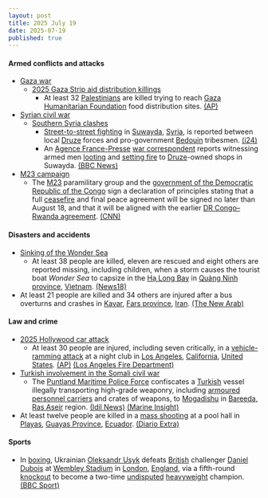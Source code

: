 ```yaml
---
layout: post
title: 2025 July 19
date: 2025-07-19
published: true
---
```



#### Armed conflicts and attacks

* [Gaza war](https://en.wikipedia.org/wiki/Gaza_war "Gaza war")
  * [2025 Gaza Strip aid distribution killings](https://en.wikipedia.org/wiki/2025_Gaza_Strip_aid_distribution_killings "2025 Gaza Strip aid distribution killings")
    * At least 32 [Palestinians](https://en.wikipedia.org/wiki/Palestinians "Palestinians") are killed trying to reach [Gaza Humanitarian Foundation](https://en.wikipedia.org/wiki/Gaza_Humanitarian_Foundation "Gaza Humanitarian Foundation") food distribution sites. [(AP)](https://apnews.com/article/israel-hamas-gaza-ghf-mideast-war-e3eead77195dc9c4dd07ac5fe640d00e)
* [Syrian civil war](https://en.wikipedia.org/wiki/Syrian_civil_war "Syrian civil war")
  * [Southern Syria clashes](https://en.wikipedia.org/wiki/Southern_Syria_clashes_%28July_2025%E2%80%93present%29 "Southern Syria clashes (July 2025–present)")
    * [Street-to-street fighting](https://en.wikipedia.org/wiki/Urban_warfare "Urban warfare") in [Suwayda](https://en.wikipedia.org/wiki/Suwayda "Suwayda"), [Syria](https://en.wikipedia.org/wiki/Syria "Syria"), is reported between local [Druze](https://en.wikipedia.org/wiki/Druze_in_Syria "Druze in Syria") forces and pro-government [Bedouin](https://en.wikipedia.org/wiki/Bedouin "Bedouin") tribesmen. [(i24)](https://www.i24news.tv/en/news/middle-east/levant-turkey/artc-fierce-fighting-on-ongoing-in-syria-s-suweida-despite-declarations-of-ceasefire)
    * An [Agence France-Presse](https://en.wikipedia.org/wiki/Agence_France-Presse "Agence France-Presse") [war correspondent](https://en.wikipedia.org/wiki/War_correspondent "War correspondent") reports witnessing armed men [looting](https://en.wikipedia.org/wiki/Looting "Looting") and [setting fire](https://en.wikipedia.org/wiki/Arson "Arson") to [Druze](https://en.wikipedia.org/wiki/Druze "Druze")-owned shops in Suwayda. [(BBC News)](https://www.bbc.co.uk/news/articles/c0m87d4p9gvo)
* [M23 campaign](https://en.wikipedia.org/wiki/M23_campaign_%282022%E2%80%93present%29 "M23 campaign (2022–present)")
  * The [M23](https://en.wikipedia.org/wiki/March_23_Movement "March 23 Movement") paramilitary group and the [government of the Democratic Republic of the Congo](https://en.wikipedia.org/wiki/Government_of_the_Democratic_Republic_of_the_Congo "Government of the Democratic Republic of the Congo") sign a declaration of principles stating that a full [ceasefire](https://en.wikipedia.org/wiki/Ceasefire "Ceasefire") and final peace agreement will be signed no later than August 18, and that it will be aligned with the earlier [DR Congo–Rwanda agreement](https://en.wikipedia.org/wiki/2025_Democratic_Republic_of_the_Congo%E2%80%93Rwanda_peace_agreement "2025 Democratic Republic of the Congo–Rwanda peace agreement"). [(CNN)](https://www.cnn.com/2025/07/19/africa/congo-rwanda-m23-rebels-ceasefire-intl)

#### Disasters and accidents

* [Sinking of the Wonder Sea](https://en.wikipedia.org/wiki/Sinking_of_the_Wonder_Sea "Sinking of the Wonder Sea")
  * At least 38 people are killed, eleven are rescued and eight others are reported missing, including children, when a storm causes the tourist boat *Wonder Sea* to capsize in the [Hạ Long Bay](https://en.wikipedia.org/wiki/H%E1%BA%A1_Long_Bay "Hạ Long Bay") in [Quảng Ninh province](https://en.wikipedia.org/wiki/Qu%E1%BA%A3ng_Ninh_province "Quảng Ninh province"), [Vietnam](https://en.wikipedia.org/wiki/Vietnam "Vietnam"). [(News18)](https://www.news18.com/world/at-least-34-killed-children-among-tourists-missing-as-boat-capsizes-in-vietnams-ha-long-bay-ws-l-9451165.html)
* At least 21 people are killed and 34 others are injured after a bus overturns and crashes in [Kavar](https://en.wikipedia.org/wiki/Kavar "Kavar"), [Fars province](https://en.wikipedia.org/wiki/Fars_province "Fars province"), [Iran](https://en.wikipedia.org/wiki/Iran "Iran"). [(The New Arab)](https://www.newarab.com/news/bus-crash-kills-least-21-injures-34-south-iran)

#### Law and crime

* [2025 Hollywood car attack](https://en.wikipedia.org/wiki/2025_Hollywood_car_attack "2025 Hollywood car attack")
  * At least 30 people are injured, including seven critically, in a [vehicle-ramming attack](https://en.wikipedia.org/wiki/Vehicle-ramming_attack "Vehicle-ramming attack") at a night club in [Los Angeles](https://en.wikipedia.org/wiki/Los_Angeles "Los Angeles"), [California](https://en.wikipedia.org/wiki/California "California"), [United States](https://en.wikipedia.org/wiki/United_States "United States"). [(AP)](https://apnews.com/article/los-angeles-car-into-crowd-east-hollywood-74109553b3f12ded236dc4e2d72c919b) [(Los Angeles Fire Department)](https://lafd.org/alert/updated-traffic-multiple-patients-07192025-inc0120)
* [Turkish involvement in the Somali civil war](https://en.wikipedia.org/wiki/Turkish_involvement_in_the_Somali_civil_war "Turkish involvement in the Somali civil war")
  * The [Puntland Maritime Police Force](https://en.wikipedia.org/wiki/Puntland_Maritime_Police_Force "Puntland Maritime Police Force") confiscates a [Turkish](https://en.wikipedia.org/wiki/Turkey "Turkey") vessel illegally transporting high-grade weaponry, including [armoured personnel carriers](https://en.wikipedia.org/wiki/Armoured_personnel_carriers "Armoured personnel carriers") and crates of weapons, to [Mogadishu](https://en.wikipedia.org/wiki/Mogadishu "Mogadishu") in [Bareeda](https://en.wikipedia.org/wiki/Bareeda_District "Bareeda District"), [Ras Aseir](https://en.wikipedia.org/wiki/Ras_Aseir "Ras Aseir") region. [(Idil News)](https://www.idilnews.com/turkish-weapons-smuggling-plot-to-mogadishu-foiled-by-puntland-marine-force/?preview=true) [(Marine Insight)](https://www.marineinsight.com/shipping-news/puntland-intercepts-cargo-ship-carrying-weapons-to-mogadishu/)
* At least twelve people are killed in a [mass shooting](https://en.wikipedia.org/wiki/Mass_shooting "Mass shooting") at a pool hall in [Playas](https://en.wikipedia.org/wiki/Playas%2C_Ecuador "Playas, Ecuador"), [Guayas Province](https://en.wikipedia.org/wiki/Guayas_Province "Guayas Province"), [Ecuador](https://en.wikipedia.org/wiki/Ecuador "Ecuador"). [(Diario Extra)](https://www.extra.ec/noticia/actualidad/masacre-playas-decena-victimas-balacera-billar-132940.html)

#### Sports

* In [boxing](https://en.wikipedia.org/wiki/Boxing "Boxing"), Ukrainian [Oleksandr Usyk](https://en.wikipedia.org/wiki/Oleksandr_Usyk "Oleksandr Usyk") defeats [British](https://en.wikipedia.org/wiki/United_Kingdom "United Kingdom") challenger [Daniel Dubois](https://en.wikipedia.org/wiki/Daniel_Dubois "Daniel Dubois") at [Wembley Stadium](https://en.wikipedia.org/wiki/Wembley_Stadium "Wembley Stadium") in [London](https://en.wikipedia.org/wiki/London "London"), [England](https://en.wikipedia.org/wiki/England "England"), via a fifth-round [knockout](https://en.wikipedia.org/wiki/Knockout "Knockout") to become a two-time [undisputed](https://en.wikipedia.org/wiki/Undisputed_championship_%28boxing%29 "Undisputed championship (boxing)") [heavyweight](https://en.wikipedia.org/wiki/Heavyweight "Heavyweight") champion. [(BBC Sport)](https://www.bbc.co.uk/sport/boxing/articles/cm2lmd1rj8no)
